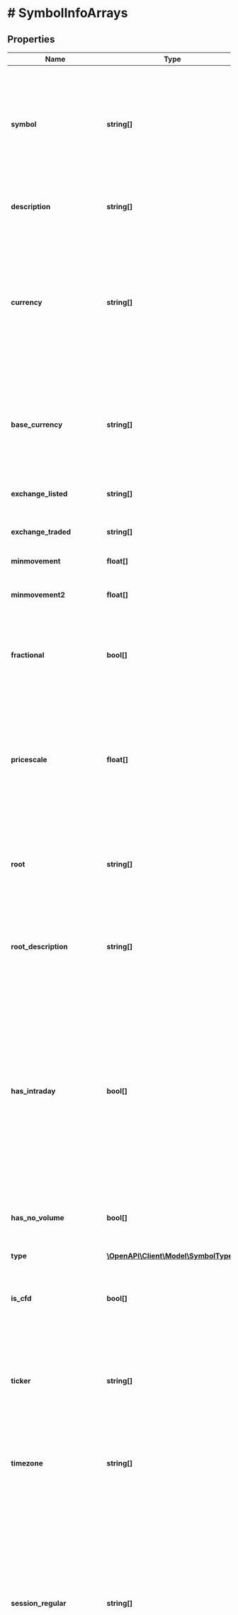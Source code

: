 # # SymbolInfoArrays

## Properties

Name | Type | Description | Notes
------------ | ------------- | ------------- | -------------
**symbol** | **string[]** | This is the name of the symbol - a string that the users will see. It should contain uppercase letters, numbers, a dot or an underscore. Also, it will be used for data requests if you are not using tickers. |
**description** | **string[]** | Description of a symbol. Will be displayed in the chart legend for this symbol. |
**currency** | **string[]** | Symbol currency, also named as counter currency. If a symbol is a currency pair, then the currency field has to contain the second currency of this pair. For example, &#x60;USD&#x60; is a currency for &#x60;EURUSD&#x60; ticker. Fiat currency must meet the ISO 4217 standard. |
**base_currency** | **string[]** | For currency pairs only. This field contains the first currency of the pair. For example, base currency for &#x60;EURUSD&#x60; ticker is &#x60;EUR&#x60;. Fiat currency must meet the ISO 4217 standard. | [optional]
**exchange_listed** | **string[]** | Short name of exchange where this symbol is listed. |
**exchange_traded** | **string[]** | Short name of exchange where this symbol is traded. |
**minmovement** | **float[]** | Minimal integer price change. |
**minmovement2** | **float[]** | This is a number for complex price formatting cases. The default value is &#x60;0&#x60;. | [optional]
**fractional** | **bool[]** | Boolean showing whether this symbol wants to have complex price formatting (see &#x60;minmov2&#x60;) or not. The default value is &#x60;false&#x60;. | [optional]
**pricescale** | **float[]** | Indicates how many decimal points the price has. For example, if the price has 2 decimal points (ex., 300.01), then &#x60;pricescale&#x60; is &#x60;100&#x60;. If it has 3 decimals, then &#x60;pricescale&#x60; is &#x60;1000&#x60; etc. If the price doesn&#39;t have decimals, set &#x60;pricescale&#x60; to &#x60;1&#x60;. |
**root** | **string[]** | Root of the features. It&#39;s required for futures symbol types only. Provide a null value for other symbol types. | [optional]
**root_description** | **string[]** | Short description of the futures root that will be displayed in the symbol search. It&#39;s required for futures only. Provide a null value for other symbol types. | [optional]
**has_intraday** | **bool[]** | Boolean value showing whether the symbol includes intraday (minutes) historical data. If it&#39;s &#x60;false&#x60; then all buttons for intraday resolutions will be disabled for this particular symbol. If it is set to &#x60;true&#x60;, all resolutions that are supplied directly by the datafeed must be provided in &#x60;intraday-multipliers&#x60; array. The default value is &#x60;true&#x60;. | [optional]
**has_no_volume** | **bool[]** | Boolean showing whether the symbol includes volume data or not. The default value is &#x60;false&#x60;. | [optional]
**type** | [**\OpenAPI\Client\Model\SymbolType[]**](SymbolType.md) | Symbol type (forex/stock etc.). |
**is_cfd** | **bool[]** | Boolean value showing whether the symbol is CFD. The base instrument type is set using the type field. | [optional]
**ticker** | **string[]** | This is a unique identifier for this particular symbol in your symbology. If you specify this property then its value will be used for all data requests for this symbol. | [optional]
**timezone** | **string[]** | Timezone of the exchange for this symbol. We expect to get the name of the time zone in olsondb format. |
**session_regular** | **string[]** | Session time format is HHMM-HHMM. E.g., a session that starts at 9:30 am and ends at 4:00 pm should look like &#x60;0930-1600&#x60;. There is a special case for symbols traded 24/7 (e.g., Bitcoin and other cryptocurrencies): the session string should be &#x60;24x7&#x60;. To specify an overnight session set start time greater than end time (ie, &#x60;1700-0900&#x60;). Session time is expected to be in exchange time zone. |
**session_extended** | **string[]** | An extended session, includes &#x60;session-premarket&#x60; and &#x60;session-postmarket&#x60;. The start time should be earlier or be equal to the start time of the &#x60;session-regular&#x60; and be equal to the start time of the &#x60;session-premarket&#x60; if it exists. | [optional]
**session_premarket** | **string[]** | An additional session before &#x60;session-regular&#x60;. The start time should be equal to the start time of the &#x60;session-extended&#x60;. The end time should be equal or less than the start time of the &#x60;session-regular&#x60;. | [optional]
**session_postmarket** | **string[]** | An additional session after the &#x60;session-regular&#x60;. The start time should be equal or greater than the end time of the &#x60;session-regular&#x60;. The end time should be equal to the end time of the &#x60;session-extended&#x60;. | [optional]
**supported_resolutions** | **string[][]** | An array of resolutions which should be enabled in resolutions picker for this symbol. Each item of an array is expected to be a string. | [optional]
**has_daily** | **bool[]** | The boolean value showing whether data feed has its own daily resolution bars or not. If &#x60;has-daily&#x60; &#x3D; &#x60;false&#x60; then Charting Library will build the respective resolutions using 1-minute bars by itself. If not, then it will request those bars from the data feed. The default value is &#x60;true&#x60;. | [optional]
**intraday_multipliers** | **string[][]** | This is an array containing intraday resolutions (in minutes) that the data feed may provide. E.g., if the data feed supports resolutions such as &#x60;[\&quot;1\&quot;, \&quot;5\&quot;, \&quot;15\&quot;]&#x60;, but has 1-minute bars for some symbols then you should set &#x60;intraday-multipliers&#x60; of this symbol to &#x60;[1]&#x60;. This will make Charting Library build 5 and 15-minute resolutions by itself. | [optional]
**has_weekly_and_monthly** | **bool[]** | The boolean value showing whether data feed has its own weekly and monthly resolution bars or not. If &#x60;has-weekly-and-monthly&#x60; &#x3D; &#x60;false&#x60; then Charting Library will build the respective resolutions using daily bars by itself. If not, then it will request those bars from the data feed. The default value is &#x60;false&#x60;. | [optional]
**pointvalue** | **float[]** | The currency value of a single whole unit price change in the instrument&#39;s currency. If the value is not provided it is assumed to be &#x60;1&#x60;. | [optional]
**expiration** | **float[]** | Expiration of the futures in the following format: YYYYMMDD. Required for futures type symbols only. | [optional]
**bar_source** | **string[]** | The principle of building bars. The default value is &#x60;trade&#x60;. | [optional]
**bar_transform** | **string[]** | The principle of bar alignment. The default value is &#x60;none&#x60;. | [optional]
**bar_fillgaps** | **bool[]** | Is used to create the zero-volume bars in the absence of any trades (i.e. bars with zero volume and equal OHLC values ). The default value is &#x60;false&#x60;. | [optional]

[[Back to Model list]](../../README.md#models) [[Back to API list]](../../README.md#endpoints) [[Back to README]](../../README.md)
